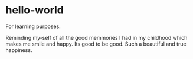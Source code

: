 # hello-world
For learning purposes.

Reminding my-self of all the good memmories I had in my childhood which makes me smile and happy. Its good to be good. Such a beautiful and true
happiness.
